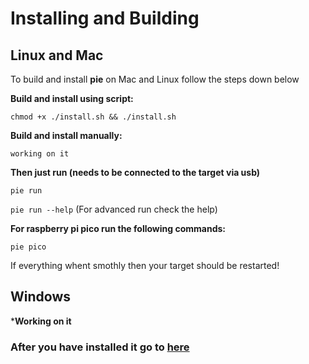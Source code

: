 # Installing and Building

## Linux and Mac
To build and install **pie** on Mac and Linux follow the steps down below

**Build and install using script:**

`chmod +x ./install.sh && ./install.sh`

**Build and install manually:**

`working on it`

**Then just run (needs to be connected to the target via usb)**

`pie run`

`pie run --help` (For advanced run check the help)

**For raspberry pi pico run the following commands:**

`pie pico`

If everything whent smothly then your target should be restarted!

## Windows

***Working on it**


### After you have installed it go to [here](https://github.com/kevinalavik/chrome-pie/blob/main/USE.md)
